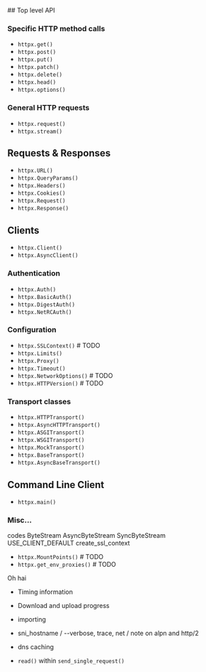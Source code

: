 ## Top level API

### Specific HTTP method calls

* `httpx.get()`
* `httpx.post()`
* `httpx.put()`
* `httpx.patch()`
* `httpx.delete()`
* `httpx.head()`
* `httpx.options()`

### General HTTP requests

* `httpx.request()`
* `httpx.stream()`

## Requests & Responses

* `httpx.URL()`
* `httpx.QueryParams()`
* `httpx.Headers()`
* `httpx.Cookies()`
* `httpx.Request()`
* `httpx.Response()`

## Clients

* `httpx.Client()`
* `httpx.AsyncClient()`

### Authentication

* `httpx.Auth()`
* `httpx.BasicAuth()`
* `httpx.DigestAuth()`
* `httpx.NetRCAuth()`

### Configuration

* `httpx.SSLContext()`  # TODO
* `httpx.Limits()`
* `httpx.Proxy()`
* `httpx.Timeout()`
* `httpx.NetworkOptions()`  # TODO
* `httpx.HTTPVersion()`  # TODO

### Transport classes

* `httpx.HTTPTransport()`
* `httpx.AsyncHTTPTransport()`
* `httpx.ASGITransport()`
* `httpx.WSGITransport()`
* `httpx.MockTransport()`
* `httpx.BaseTransport()`
* `httpx.AsyncBaseTransport()`

## Command Line Client

* `httpx.main()`

### Misc...

codes
ByteStream
AsyncByteStream
SyncByteStream
USE_CLIENT_DEFAULT
create_ssl_context

* `httpx.MountPoints()`  # TODO
* `httpx.get_env_proxies()`  # TODO


Oh hai

* Timing information
* Download and upload progress
* importing

* sni_hostname / --verbose, trace, net / note on alpn and http/2

* dns caching

* `read()` within `send_single_request()`